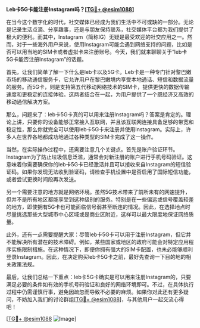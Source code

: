 **Leb卡5G卡能注册Instagram吗？[[TG💪+ @esim1088](https://t.me/s/esim1088)]**

在当今这个数字化的时代，社交媒体已经成为我们生活中不可或缺的一部分。无论是记录生活点滴、分享趣事，还是与朋友保持联系，社交媒体平台都为我们提供了极大的便利。而其中，Instagram（简称IG）无疑是最受欢迎的社交应用之一。然而，对于一些海外用户来说，使用Instagram可能会遇到网络支持的问题，比如是否可以用当地的SIM卡或者虚拟卡来注册账号。今天，我们就来聊聊关于“leb卡5G卡能否注册Instagram”的话题。

首先，让我们简单了解一下什么是leb卡以及5G卡。Leb卡是一种专门针对黎巴嫩市场的移动通信服务卡，它允许用户在黎巴嫩境内享受本地通话、短信和数据流量的服务。而5G卡，则是支持第五代移动网络技术的SIM卡，提供更快的数据传输速度和更稳定的连接体验。这两者结合在一起，为用户提供了一个既经济又高效的移动通信解决方案。

那么，问题来了：leb卡5G卡真的可以用来注册Instagram吗？答案是肯定的。理论上讲，只要你的设备能够正常接入互联网，并且该互联网连接具备足够的带宽和稳定性，那么你就完全可以使用leb卡5G卡来注册并使用Instagram。实际上，许多人在世界各地都成功地通过各种类型的SIM卡完成了这一操作。

当然，在实际操作过程中，还需要注意几个关键点。首先是账户验证环节。Instagram为了防止垃圾信息泛滥，通常会对新注册的账户进行手机号码验证。这意味着你需要确保你的leb卡5G卡已经激活并且可以接收来自Instagram的短信验证码。如果你发现无法收到验证码，请检查手机设置中是否启用了国际短信功能，或者尝试更换时间段再次发送。

另一个需要注意的地方就是网络环境。虽然5G技术带来了前所未有的网速提升，但并不是所有地区都能享受到这种级别的服务。特别是在一些偏远或信号覆盖较差的地方，即使拥有5G卡也可能面临信号弱甚至断连的情况。因此，在选择地点时尽量挑选那些大型城市中心区域或是商业区附近，这样可以最大限度地保证网络质量。

此外，还有一点需要提醒大家：尽管leb卡5G卡可以用于注册Instagram，但它并不能解决所有潜在的技术障碍。例如，某些国家或地区的政府可能会对特定应用程序实施限制措施。在这种情况下，即便你拥有强大的SIM卡配置，也未必能够顺利登录Instagram。因此，在决定购买leb卡5G卡之前，最好先查询一下目的地的相关政策法规。

最后，让我们总结一下重点：leb卡5G卡确实是可以用来注册Instagram的，只要满足必要的条件如有效的手机号码验证和良好的网络环境即可。不过，在具体执行过程中仍需谨慎行事，避免因疏忽而导致不必要的麻烦。如果你对此还有更多疑问，不妨加入我们的讨论群组[[TG💪+ @esim1088](https://t.me/s/esim1088)]，与其他用户一起交流心得吧！

[[TG💪+ @esim1088](https://t.me/s/esim1088) ![Image](https://i.postimg.cc/4NQfJmqS/Snipaste-2025-05-13-00-14-12.png)]